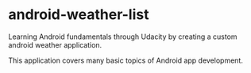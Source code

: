 # android-weather-list
Learning Android fundamentals through Udacity by creating a custom android weather application.

This application covers many basic topics of Android app development.
